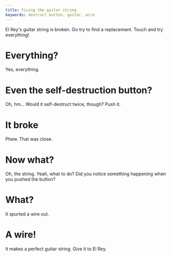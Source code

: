 ```yaml
---
title: Fixing the guitar string
keywords: destruct button, guitar, wire
---
```


El Rey's guitar string is broken. Go try to find a replacement. Touch and try everything!

# Everything?
Yes, everything.

# Even the self-destruction button?
Oh, hm... Would it self-destruct twice, though? Push it.

# It broke
Phew. That was close.

# Now what?
Oh, the string. Yeah, what to do? Did you notice something happening when you pushed the button?

# What?
It spurted a wire out.

# A wire!
It makes a perfect guitar string. Give it to El Rey.
